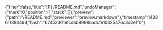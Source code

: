 {"filter":false,"title":"[P] /README.md","undoManager":{"mark":0,"position":-1,"stack":[]},"preview":{"path":"/README.md","previewer":"preview.markdown"},"timestamp":1428611880494,"hash":"67452301efcdab8998badcfe10325476c3d2e1f0"}